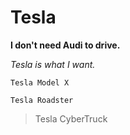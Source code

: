 # Tesla
**I don't need Audi to drive.**

*Tesla is what I want.*

`
Tesla Model X
`

```
Tesla Roadster
```

>Tesla CyberTruck
